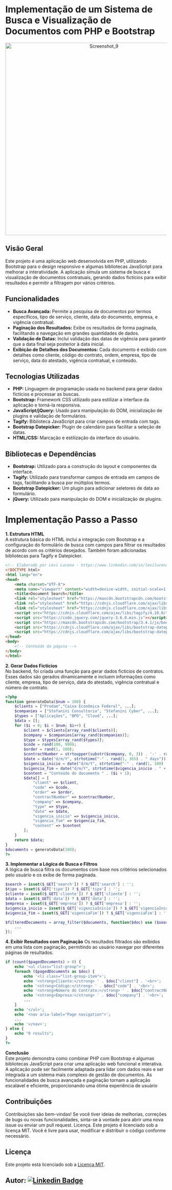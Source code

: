 # Implementação de um Sistema de Busca e Visualização de Documentos com PHP e Bootstrap
<p align="center">
<img width="600" alt="Screenshot_9" src="https://github.com/user-attachments/assets/c444313d-a172-446e-8e4a-25e74a44c160">
<p>

## Visão Geral
Este projeto é uma aplicação web desenvolvida em PHP, utilizando Bootstrap para o design responsivo e algumas bibliotecas JavaScript para melhorar a interatividade. A aplicação simula um sistema de busca e visualização de documentos contratuais, gerando dados fictícios para exibir resultados e permitir a filtragem por vários critérios.

## Funcionalidades
- **Busca Avançada:** Permite a pesquisa de documentos por termos específicos, tipo de serviço, cliente, data do documento, empresa, e vigência contratual.
- **Paginação dos Resultados:** Exibe os resultados de forma paginada, facilitando a navegação em grandes quantidades de dados.
- **Validação de Datas:** Inclui validação das datas de vigência para garantir que a data final seja posterior à data inicial.
- **Exibição de Detalhes dos Documentos:** Cada documento é exibido com detalhes como cliente, código do contrato, ordem, empresa, tipo de serviço, data do atestado, vigência contratual, e conteúdo.

## Tecnologias Utilizadas
- **PHP:** Linguagem de programação usada no backend para gerar dados fictícios e processar as buscas.
- **Bootstrap:** Framework CSS utilizado para estilizar a interface da aplicação e torná-la responsiva.
- **JavaScript/jQuery:** Usado para manipulação do DOM, inicialização de plugins e validação de formulários.
- **Tagify:** Biblioteca JavaScript para criar campos de entrada com tags.
- **Bootstrap Datepicker:** Plugin de calendário para facilitar a seleção de datas.
- **HTML/CSS:** Marcação e estilização da interface do usuário.

## Bibliotecas e Dependências
- **Bootstrap:** Utilizado para a construção do layout e componentes da interface.
- **Tagify:** Utilizado para transformar campos de entrada em campos de tags, facilitando a busca por múltiplos termos.
- **Bootstrap Datepicker:** Um plugin para adicionar seletores de data ao formulário.
- **jQuery:** Utilizado para manipulação do DOM e inicialização de plugins.

# Implementação Passo a Passo
**1. Estrutura HTML**<br>
A estrutura básica do HTML inclui a integração com Bootstrap e a configuração do formulário de busca com campos para filtrar os resultados de acordo com os critérios desejados. Também foram adicionadas bibliotecas para Tagify e Datepicker.
```html
<!-- Elaborado por Levi Lucena - https://www.linkedin.com/in/levilucena/ -->
<!DOCTYPE html>
<html lang="en">
<head>
    <meta charset="UTF-8">
    <meta name="viewport" content="width=device-width, initial-scale=1.0">
    <title>Document Search</title>
    <link rel="stylesheet" href="https://maxcdn.bootstrapcdn.com/bootstrap/3.4.1/css/bootstrap.min.css">
    <link rel="stylesheet" href="https://cdnjs.cloudflare.com/ajax/libs/bootstrap-datepicker/1.9.0/css/bootstrap-datepicker.min.css">
    <link rel="stylesheet" href="https://cdnjs.cloudflare.com/ajax/libs/tagify/4.10.0/tagify.min.css">
    <script src="https://cdnjs.cloudflare.com/ajax/libs/tagify/4.10.0/tagify.min.js"></script>
    <script src="https://code.jquery.com/jquery-3.6.0.min.js"></script>
    <script src="https://maxcdn.bootstrapcdn.com/bootstrap/3.4.1/js/bootstrap.min.js"></script>
    <script src="https://cdnjs.cloudflare.com/ajax/libs/bootstrap-datepicker/1.9.0/js/bootstrap-datepicker.min.js"></script>
    <script src="https://cdnjs.cloudflare.com/ajax/libs/bootstrap-datepicker/1.9.0/locales/bootstrap-datepicker.pt-BR.min.js"></script>
</head>
<body>
    <!-- Conteúdo da página -->
</body>
</html>

```

**2. Gerar Dados Fictícios**<br>
No backend, foi criada uma função para gerar dados fictícios de contratos. Esses dados são gerados dinamicamente e incluem informações como cliente, empresa, tipo de serviço, data do atestado, vigência contratual e número de contrato.
```php
<?php
function generateData($num = 100) {
    $clients = ["Prodam","Caixa Econômica Federal", ...];
    $companies = ["Stefanini Consultoria", "Stefanini Cyber", ...];
    $types = ["Aplicações", "BPO", "Cloud", ...];
    $data = [];
    for ($i = 0; $i < $num; $i++) {
        $client = $clients[array_rand($clients)];
        $company = $companies[array_rand($companies)];
        $type = $types[array_rand($types)];
        $code = rand(100, 999);
        $order = rand(1, 100);
        $contractNumber = strtoupper(substr($company, 0, 3)) . '-' . rand(10000, 99999);
        $date = date("d/m/Y", strtotime("-" . rand(1, 365) . " days"));
        $vigencia_inicio = date("d/m/Y", strtotime("-" . rand(1, 180) . " days"));
        $vigencia_fim = date("d/m/Y", strtotime($vigencia_inicio . " + " . rand(1, 180) . " days"));
        $content = "Conteúdo do documento " . ($i + 1);
        $data[] = [
            "client" => $client,
            "code" => $code,
            "order" => $order,
            "contractNumber" => $contractNumber,
            "company" => $company,
            "type" => $type,
            "date" => $date,
            "vigencia_inicio" => $vigencia_inicio,
            "vigencia_fim" => $vigencia_fim,
            "content" => $content
        ];
    }
    return $data;
}
$documents = generateData(100);
?>
```

**3. Implementar a Lógica de Busca e Filtros**<br>
A lógica de busca filtra os documentos com base nos critérios selecionados pelo usuário e os exibe de forma paginada.
```php
$search = isset($_GET['search']) ? $_GET['search'] : '';
$tipo = isset($_GET['tipo']) ? $_GET['tipo'] : '';
$cliente = isset($_GET['cliente']) ? $_GET['cliente'] : '';
$data = isset($_GET['data']) ? $_GET['data'] : '';
$empresa = isset($_GET['empresa']) ? $_GET['empresa'] : '';
$vigencia_inicio = isset($_GET['vigenciaInicio']) ? $_GET['vigenciaInicio'] : '';
$vigencia_fim = isset($_GET['vigenciaFim']) ? $_GET['vigenciaFim'] : '';

$filteredDocuments = array_filter($documents, function($doc) use ($searchTags, $tipo, $cliente, $data, $empresa, $vigencia_inicio, $vigencia_fim) {
    ...
});
```

**4. Exibir Resultados com Paginação**
Os resultados filtrados são exibidos em uma lista com paginação, permitindo ao usuário navegar por diferentes páginas de resultados.
```php
if (count($pagedDocuments) > 0) {
    echo '<ul class="list-group">';
    foreach ($pagedDocuments as $doc) {
        echo '<li class="list-group-item">';
        echo '<strong>Cliente:</strong> ' . $doc["client"] . '<br>';
        echo '<strong>Código:</strong> ' . $doc["code"] . '<br>';
        echo '<strong>Número do Contrato:</strong> ' . $doc["contractNumber"] . '<br>';
        echo '<strong>Empresa:</strong> ' . $doc["company"] . '<br>';
        ...
    }
    echo '</ul>';
    echo '<nav aria-label="Page navigation">';
    ...
    echo '</nav>';
} else {
    echo "0 results";
}
?>
```

**Conclusão**<br>
Este projeto demonstra como combinar PHP com Bootstrap e algumas bibliotecas JavaScript para criar uma aplicação web funcional e interativa. A aplicação pode ser facilmente adaptada para lidar com dados reais e ser integrada a um sistema mais complexo de gestão de documentos. As funcionalidades de busca avançada e paginação tornam a aplicação escalável e eficiente, proporcionando uma ótima experiência de usuário

## Contribuições
Contribuições são bem-vindas! Se você tiver ideias de melhorias, correções de bugs ou novas funcionalidades, sinta-se à vontade para abrir uma nova issue ou enviar um pull request.
Licença. Este projeto é licenciado sob a licença MIT. Você é livre para usar, modificar e distribuir o código conforme necessário.

## Licença
Este projeto está licenciado sob a [Licença MIT](LICENSE).

## Autor: [![Linkedin Badge](https://img.shields.io/badge/-LinkedIn-blue?style=flat-square&logo=Linkedin&logoColor=white&link=https://www.linkedin.com/in/levilucena/)](https://www.linkedin.com/in/levilucena/)
